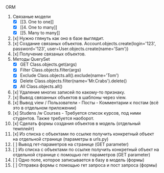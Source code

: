ORM
1. Связаные модели 
	-  [x] [[3. One to one]]
	-  [x] [[4. One to many]]
	-  [x] [[5. Many to many]]
2.  [x] Нужно глянуть как оно в базе выглядит.
3.  [x] Создание связаных объектов. Account.objects.create(login='123', password='123', user=User.objects.create(name='Sam'))
4.  [x] Получение связаных объектов.
5. Методы QuerySet
	-  [x] GET Class.objects.get(args)
	-  [x] Filter Class.objects.filter(args) 
	-  [x] Exclude Class.objects.all().exclude(name='Tom')
	-  [x] Delete Class.objects.filter(name='Mr.Crabs').delete()
	-  [x] All Class.objects.all()
6.  [x] Удаление многих записей по какому-то признаку.
7.  [x] Вывод связанных объектов в шаблоны через view.
8.  [x] Вывод view / Пользователи - Посты - Комментарии к постам (всё это в отдельном приложении)
9.  [x] Studens /w Courses - Требуется список курсов, под ними студентов. Также требуется наоборот.
10.  [x] Сделать формы создания объектов в модель (отдельный темплейт)
11.  [x] Из списка с объектами по ссылке получить конкретный объект на отдельной странице (параметры в urls.py)
12.  [ ] Вывод гет-параметров на странице (GET parameter)
13.  [ ] Из списка с объектами по ссылке получить конкретный объект на отдельной странице с помощью гет параметров (GET parameter)
14.  [ ] Одно поле, которое записывается в базу в модель (формы)
15.  [ ] Отправка формы с помощью гет запроса и пост запроса (формы)